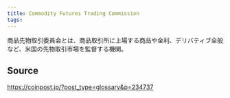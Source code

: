 ```yaml
---
title: Commodity Futures Trading Commission
tags: 
---
```


商品先物取引委員会とは、商品取引所に上場する商品や金利、デリバティブ全般など、米国の先物取引市場を監督する機関。

## Source
https://coinpost.jp/?post_type=glossary&p=234737